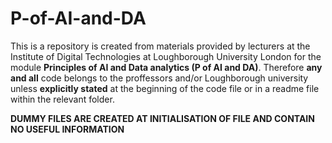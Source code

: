# P-of-AI-and-DA
This is a repository is created from materials provided by lecturers at the Institute of Digital Technologies at Loughborough University London for the module **Principles of AI and Data analytics (P of AI and DA)**. Therefore **any and all** code belongs to the proffessors and/or Loughborough university unless **explicitly stated** at the beginning of the code file or in a readme file within the relevant folder.


**DUMMY FILES ARE CREATED AT INITIALISATION OF FILE AND CONTAIN NO USEFUL INFORMATION**
